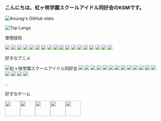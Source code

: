### こんにちは、虹ヶ咲学園スクールアイドル同好会のKSMです。
![Anurag's GitHub stats](https://github-readme-stats.vercel.app/api?username=Nakasu-ksm&locale=ja)

![Top Langs](https://github-readme-stats.vercel.app/api/top-langs/?username=Nakasu-ksm&hide=php,html&layout=compact&langs_count=10&locale=ja)

使用技術

![](https://img.shields.io/badge/JavaScript-F7DF1E?style=for-the-badge&logo=javascript&logoColor=black)
![](https://img.shields.io/badge/C%23-239120?style=for-the-badge&logo=c-sharp&logoColor=black)
![](https://img.shields.io/badge/CSS-239120?&style=for-the-badge&logo=css3&logoColor=white)
![](https://img.shields.io/badge/.NET-5C2D91?style=for-the-badge&logo=.net&logoColor=white)
![](https://img.shields.io/badge/Node.js-43853D?style=for-the-badge&logo=node.js&logoColor=white)
![](https://img.shields.io/badge/HTML5-E34F26?style=for-the-badge&logo=html5&logoColor=white)
![](https://img.shields.io/badge/CSS3-1572B6?style=for-the-badge&logo=css3&logoColor=white)
![](https://img.shields.io/badge/Python-14354C?style=for-the-badge&logo=python&logoColor=white)
![](https://img.shields.io/badge/Java-ED8B00?style=for-the-badge&logo=openjdk&logoColor=white)
![](https://img.shields.io/badge/PHP-777BB4?style=for-the-badge&logo=php&logoColor=white)
![](https://img.shields.io/badge/Markdown-000000?style=for-the-badge&logo=markdown&logoColor=white)
![](https://img.shields.io/badge/Vue.js-35495E?style=for-the-badge&logo=vue.js&logoColor=4FC08D)
![](https://img.shields.io/badge/Bootstrap-563D7C?style=for-the-badge&logo=bootstrap&logoColor=white)
![](https://img.shields.io/badge/jQuery-0769AD?style=for-the-badge&logo=jquery&logoColor=white)
![](https://img.shields.io/badge/Spring-6DB33F?style=for-the-badge&logo=spring&logoColor=white)
![](https://img.shields.io/badge/Flask-000000?style=for-the-badge&logo=flask&logoColor=white)
![](https://img.shields.io/badge/MySQL-00000F?style=for-the-badge&logo=mysql&logoColor=white)
![](https://img.shields.io/badge/PostgreSQL-316192?style=for-the-badge&logo=postgresql&logoColor=white)







好きなアニメ

![虹ヶ咲学園スクールアイドル同好会](https://img.shields.io/badge/虹ヶ咲学園スクールアイドル同好会-20B2AA?style=for-the-badge)
![](https://img.shields.io/badge/ラブライブ！-20B2AA?style=for-the-badge)
![](https://img.shields.io/badge/のんのんびより-20B2AA?style=for-the-badge)
![](https://img.shields.io/badge/ゆるゆり-20B2AA?style=for-the-badge)
![](https://img.shields.io/badge/ご注文はうさぎですか？-20B2AA?style=for-the-badge)
![](https://img.shields.io/badge/きんいろモザイク-20B2AA?style=for-the-badge)
![](https://img.shields.io/badge/天体のメソッド-20B2AA?style=for-the-badge)
![](https://img.shields.io/badge/ひぐらしのなく頃に-20B2AA?style=for-the-badge)
![](https://img.shields.io/badge/城下町のダンデライオン-20B2AA?style=for-the-badge)
![](https://img.shields.io/badge/ヤマノススメ-20B2AA?style=for-the-badge)
![](https://img.shields.io/badge/ラブライブ！サンシャイン!!-20B2AA?style=for-the-badge)
![](https://img.shields.io/badge/ガールズ&パンツァー-20B2AA?style=for-the-badge)
![](https://img.shields.io/badge/ハイスクール・フリート-20B2AA?style=for-the-badge)
![](https://img.shields.io/badge/灼熱の卓球娘-20B2AA?style=for-the-badge)
![](https://img.shields.io/badge/らき☆すた-20B2AA?style=for-the-badge)
![](https://img.shields.io/badge/夏色キセキ-20B2AA?style=for-the-badge)
![](https://img.shields.io/badge/となりのきゅうけつきさん-20B2AA?style=for-the-badge)
![](https://img.shields.io/badge/TariTari-20B2AA?style=for-the-badge)

...

好きなゲーム


<img src="https://i.bandori.party/u/asset/e/430BanG-Dream-Girls-Band-Party-logo-YQLmyp.png" width="auto" height="50"><img src="https://lovelive-sif2.com/wordpress/wp-content/themes/sif2_gl_v1.2/assets/images/common/logo.png" width="auto" height="50"><img src="https://static.wikia.nocookie.net/projectrst/images/f/fd/Re_stage_dream_days_logo.png/revision/latest?cb=20181116165724" width="auto" height="50"><img src="https://upload.wikimedia.org/wikipedia/commons/b/bb/World_dai_star.png" width="auto" height="50"><img src="https://upload.wikimedia.org/wikipedia/commons/thumb/f/fa/The_iDOLM%40STER_logo.svg/2560px-The_iDOLM%40STER_logo.svg.png" width="auto" height="50">

